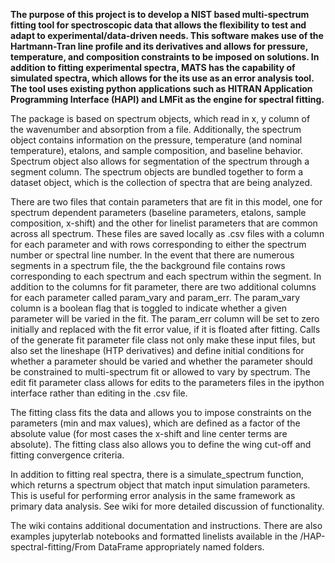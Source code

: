 **The purpose of this project is to develop a NIST based multi-spectrum fitting tool for spectroscopic data that allows the flexibility to test and adapt to experimental/data-driven needs.  This software makes use of the Hartmann-Tran line profile and its derivatives and allows for pressure, temperature, and composition constraints to be imposed on solutions.  In addition to fitting experimental spectra, MATS has the capability of simulated spectra, which allows for the its use as an error analysis tool.  The tool uses existing python applications such as  HITRAN Application Programming Interface (HAPI) and LMFit as the engine for spectral fitting.**  

The package is based on spectrum objects, which read in x, y column of the wavenumber and absorption from a file.  Additionally, the spectrum object contains information on the pressure, temperature (and nominal temperature), etalons, and sample composition, and baseline behavior.  Spectrum object also allows for segmentation of the spectrum through a segment column.  The spectrum objects are bundled together to form a dataset object, which is the collection of spectra that are being analyzed.  

There are two files that contain parameters that are fit in this model, one for spectrum dependent parameters (baseline parameters, etalons, sample composition, x-shift) and the other for linelist parameters that are common across all spectrum.  These files are saved locally as .csv files with a column for each parameter and with rows corresponding to either the spectrum number or spectral line number.  In the event that there are numerous segments in a spectrum file, the the background file contains rows corresponding to each spectrum and each spectrum within the segment.  In addition to the columns for fit parameter, there are two additional columns for each parameter called param_vary and param_err.  The param_vary column is a boolean flag that is toggled to indicate whether a given parameter will be varied in the fit.  The param_err column will be set to zero initially and replaced with the fit error value, if it is floated after fitting.  Calls of the generate fit parameter file class not only make these input files, but also set the lineshape (HTP derivatives) and define initial conditions for whether a parameter should be varied and whether the parameter should be constrained to multi-spectrum fit or allowed to vary by spectrum.  The edit fit parameter class allows for edits to the parameters files in the ipython interface rather than editing in the .csv file. 

The fitting class fits the data and allows you to impose constraints on the parameters (min and max values), which are defined as a factor of the absolute value (for most cases the x-shift and line center terms are absolute).  The fitting class also allows you to define the wing cut-off and fitting convergence criteria. 

In addition to fitting real spectra, there is a simulate_spectrum function, which returns a spectrum object that match input simulation parameters.  This is useful for performing error analysis in the same framework as primary data analysis.  See wiki for more detailed discussion of functionality.

The wiki contains additional documentation and instructions.  There are also examples jupyterlab notebooks and formatted linelists available in the /HAP-spectral-fitting/From DataFrame appropriately named folders.  



